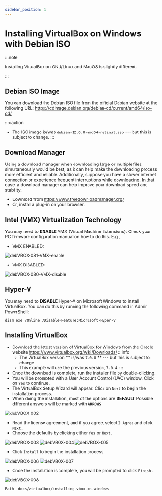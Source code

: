 ```yaml
---
sidebar_position: 1
---
```

# Installing VirtualBox on Windows with Debian ISO

:::note

Installing VirtualBox on GNU/Linux and MacOS is slightly different.

:::





## Debian ISO Image

You can download the Debian ISO file from the official Debian website at the following URL:
<https://cdimage.debian.org/debian-cd/current/amd64/iso-cd/>


:::caution
* The ISO image
  is/was `debian-12.0.0-amd64-netinst.iso`
  --- but this is subject to change.
:::

## Download Manager

Using a download manager when downloading large or multiple files simultaneously would be best, 
as it can help make the downloading process more efficient and reliable.
Additionally, suppose you have a slower internet connection or experience frequent interruptions while downloading. 
In that case, a download manager can help improve your download speed and stability.

* Download from <https://www.freedownloadmanager.org/>
* Or, install a plug-in on your browser.


## Intel (VMX) Virtualization Technology

You may need to **ENABLE**
VMX (Virtual Machine Extensions).  Check your PC firmware configuration manual on how to do this.
E.g.,

* VMX ENABLED:

![debVBOX-081-VMX-enable](../../static/img/legacy/debVBOX-081-VMX-enable.jpg)
* VMX DISABLED:

![debVBOX-080-VMX-disable](../../static/img/legacy/debVBOX-080-VMX-disable.jpg)


## Hyper-V

You may need to **DISABLE**
Hyper-V on Microsoft Windows to install VirtualBox.
You can do this by running the following command in Admin PowerShell:

```
dism.exe /Online /Disable-Feature:Microsoft-Hyper-V

```


## Installing VirtualBox

* Download the latest version of VirtualBox for Windows from the Oracle website
  <https://www.virtualbox.org/wiki/Downloads/>
  :::info
  * The VirtualBox version **
    is/was `7.0.8`
    ** --- but this is subject to change.
  * This example will use the previous version, `7.0.4`.
  :::
* Once the download is complete, run the installer file by double-clicking.
* You will be prompted with a User Account Control (UAC) window. Click on `Yes` to continue.
* The VirtualBox Setup Wizard will appear. Click on `Next` to begin the installation process.
* When doing the installation, most of the options are 
  **DEFAULT**
  Possible different answers will be marked with 
  **`ARROWS`**

![debVBOX-002](../../static/img/legacy/debVBOX-002.jpg)

* Read the license agreement, and if you agree, select `I Agree` and click `Next.`
* Choose the defaults by clicking either `Yes` or `Next.`

![debVBOX-003](../../static/img/legacy/debVBOX-003.jpg)
![debVBOX-004](../../static/img/legacy/debVBOX-004.jpg)
![debVBOX-005](../../static/img/legacy/debVBOX-005.jpg)

* Click `Install` to begin the installation process

![debVBOX-006](../../static/img/legacy/debVBOX-006.jpg)
![debVBOX-007](../../static/img/legacy/debVBOX-007.jpg)

* Once the installation is complete, you will be prompted to click `Finish.`

![debVBOX-008](../../static/img/legacy/debVBOX-008.jpg)

```
Path: docs/virtualbox/installing-vbox-on-windows
```